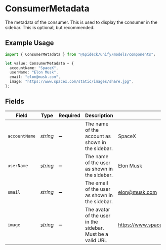 # ConsumerMetadata

The metadata of the consumer. This is used to display the consumer in the sidebar. This is optional, but recommended.

## Example Usage

```typescript
import { ConsumerMetadata } from "@apideck/unify/models/components";

let value: ConsumerMetadata = {
  accountName: "SpaceX",
  userName: "Elon Musk",
  email: "elon@musk.com",
  image: "https://www.spacex.com/static/images/share.jpg",
};
```

## Fields

| Field                                                      | Type                                                       | Required                                                   | Description                                                | Example                                                    |
| ---------------------------------------------------------- | ---------------------------------------------------------- | ---------------------------------------------------------- | ---------------------------------------------------------- | ---------------------------------------------------------- |
| `accountName`                                              | *string*                                                   | :heavy_minus_sign:                                         | The name of the account as shown in the sidebar.           | SpaceX                                                     |
| `userName`                                                 | *string*                                                   | :heavy_minus_sign:                                         | The name of the user as shown in the sidebar.              | Elon Musk                                                  |
| `email`                                                    | *string*                                                   | :heavy_minus_sign:                                         | The email of the user as shown in the sidebar.             | elon@musk.com                                              |
| `image`                                                    | *string*                                                   | :heavy_minus_sign:                                         | The avatar of the user in the sidebar. Must be a valid URL | https://www.spacex.com/static/images/share.jpg             |